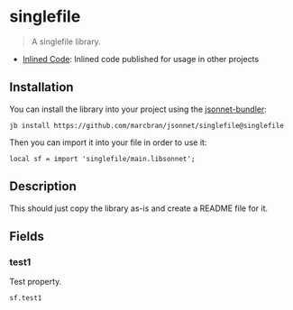# singlefile

> A singlefile library.

- [Inlined Code](https://github.com/marcbran/jsonnet/blob/singlefile/singlefile/main.libsonnet): Inlined code published for usage in other projects

## Installation

You can install the library into your project using the [jsonnet-bundler](https://github.com/jsonnet-bundler/jsonnet-bundler):

```shell
jb install https://github.com/marcbran/jsonnet/singlefile@singlefile
```

Then you can import it into your file in order to use it:

```jsonnet
local sf = import 'singlefile/main.libsonnet';
```

## Description

This should just copy the library as-is and create a README file for it.

## Fields

### test1

Test property.

```jsonnet
sf.test1
```

